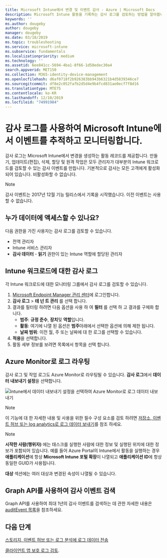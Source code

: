 ```yaml
---
title: Microsoft Intune에서 변경 및 이벤트 감사 - Azure | Microsoft Docs
description: Microsoft Intune 활동을 기록하는 감사 로그를 검토하는 방법을 알아봅니다.
keywords: ''
ms.author: dougeby
author: dougeby
manager: dougeby
ms.date: 03/18/2019
ms.topic: troubleshooting
ms.service: microsoft-intune
ms.subservice: fundamentals
ms.localizationpriority: medium
ms.technology: ''
ms.assetid: 6ee841cc-5694-4ba1-8f66-1d58edec30a4
search.appverid: MET150
ms.collection: M365-identity-device-management
ms.openlocfilehash: d6af0718f2b926383bb943b6321b4d5839346ce7
ms.sourcegitcommit: df8e2c052fafb2d5d4e9b4fcd831ae0ecf7f8d16
ms.translationtype: MTE75
ms.contentlocale: ko-KR
ms.lasthandoff: 12/10/2019
ms.locfileid: "74991984"
---
```

# <a name="use-audit-logs-to-track-and-monitor-events-in-microsoft-intune"></a>감사 로그를 사용하여 Microsoft Intune에서 이벤트를 추적하고 모니터링합니다.

감사 로그는 Microsoft Intune에서 변경을 생성하는 활동 레코드를 제공합니다. 만들기, 업데이트(편집), 삭제, 할당 및 원격 작업은 모두 관리자가 대부분의 Intune 워크로드를 검토할 수 있는 감사 이벤트를 만듭니다. 기본적으로 감사는 모든 고객에게 활성화되어 있습니다. 비활성화할 수 없습니다.

> [!NOTE]
> 감사 이벤트는 2017년 12월 기능 릴리스에서 기록을 시작했습니다. 이전 이벤트는 사용할 수 없습니다.

## <a name="who-can-access-the-data"></a>누가 데이터에 액세스할 수 있나요?

다음 권한을 가진 사용자는 감사 로그를 검토할 수 있습니다.

- 전역 관리자
- Intune 서비스 관리자
- **감사 데이터** - **읽기** 권한이 있는 Intune 역할에 할당된 관리자

## <a name="audit-logs-for-intune-workloads"></a>Intune 워크로드에 대한 감사 로그

각 Intune 워크로드에 대한 모니터링 그룹에서 감사 로그를 검토할 수 있습니다.

1. [Microsoft Endpoint Manager 관리 센터](https://go.microsoft.com/fwlink/?linkid=2109431)에 로그인합니다.
2. **감사 로그** > **테 넌 트 관리** 를 선택 합니다.
3. 결과를 필터링 하려면 다음 옵션을 사용 하 여 **필터** 를 선택 하 고 결과를 구체화 합니다.
    - **범주**: **규정 준수**, **장치**및 **역할**입니다.
    - **활동**: 여기에 나열 된 옵션은 **범주**아래에서 선택한 옵션에 의해 제한 됩니다.
    - **날짜 범위**: 이전 월, 주 또는 날짜에 대 한 로그를 선택할 수 있습니다.
4. **적용**을 선택합니다.
4. 활동 세부 정보를 보려면 목록에서 항목을 선택 합니다.

## <a name="route-logs-to-azure-monitor"></a>Azure Monitor로 로그 라우팅

감사 로그 및 작업 로그도 Azure Monitor로 라우팅될 수 있습니다. **감사 로그**에서 **데이터 내보내기 설정**을 선택합니다.

![Intune에서 데이터 내보내기 설정을 선택하여 Azure Monitor로 로그 데이터 내보내기](./media/monitor-audit-logs/audit-logs-export-data-settings.png)

> [!NOTE]
> 이 기능에 대 한 자세한 내용 및 사용을 위한 필수 구성 요소를 검토 하려면 [저장소, 이벤트 허브 또는 log analytics로 로그 데이터 보내기](review-logs-using-azure-monitor.md)를 참조 하세요.

> [!NOTE]
> **시작한 사람(행위자)** 에는 태스크를 실행한 사람에 대한 정보 및 실행된 위치에 대한 정보가 포함되어 있습니다. 예를 들어 Azure Portal의 Intune에서 활동을 실행하는 경우 **애플리케이션**에 항상 **Microsoft Intune 포털 확장**이 나열되고 **애플리케이션 ID**에 항상 동일한 GUID가 사용됩니다.
>
> **대상** 섹션에는 여러 대상과 변경된 속성이 나열될 수 있습니다.  

## <a name="use-graph-api-to-retrieve-audit-events"></a>Graph API를 사용하여 감사 이벤트 검색

Graph API를 사용하여 최대 1년의 감사 이벤트를 검색하는 데 관한 자세한 내용은 [auditEvent 목록](https://docs.microsoft.com/graph/api/intune-auditing-auditevent-list?view=graph-rest-1.0)을 참조하세요.

## <a name="next-steps"></a>다음 단계

[스토리지, 이벤트 허브 또는 로그 분석에 로그 데이터 전송](review-logs-using-azure-monitor.md)

[클라이언트 앱 보호 로그 검토](../apps/app-protection-policy-settings-log.md).
